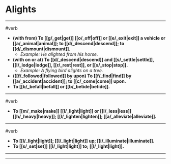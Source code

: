 # Alights
---
#verb
- **(with from) To [[g/_get|get]] [[o/_off|off]] or [[e/_exit|exit]] a vehicle or [[a/_animal|animal]]; to [[d/_descend|descend]]; to [[d/_dismount|dismount]].**
	- _Example: He alighted from his horse._
- **(with on or at) To [[d/_descend|descend]] and [[s/_settle|settle]], [[l/_lodge|lodge]], [[r/_rest|rest]], or [[s/_stop|stop]].**
	- _Example: A flying bird alights on a tree._
- **([[f/_followed|followed]] by upon) To [[f/_find|find]] by [[a/_accident|accident]]; to [[c/_come|come]] upon.**
- **To [[b/_befall|befall]] or [[b/_betide|betide]].**
---
#verb
- **To [[m/_make|make]] [[l/_light|light]] or [[l/_less|less]] [[h/_heavy|heavy]]; [[l/_lighten|lighten]]; [[a/_alleviate|alleviate]].**
---
#verb
- **To [[l/_light|light]]; [[l/_light|light]] up; [[i/_illuminate|illuminate]].**
- **To [[s/_set|set]] [[l/_light|light]] to; [[l/_light|light]].**
---
---
